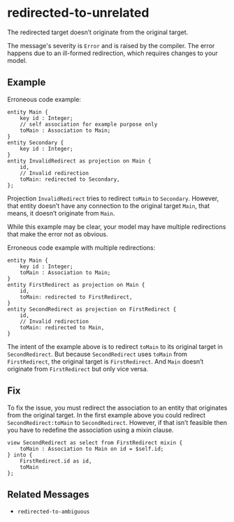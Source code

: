 # redirected-to-unrelated

The redirected target doesn’t originate from the original target.

The message's severity is `Error` and is raised by the compiler.
The error happens due to an ill-formed redirection, which requires changes to
your model.

## Example

Erroneous code example:

```cdl
entity Main {
    key id : Integer;
    // self association for example purpose only
    toMain : Association to Main;
}
entity Secondary {
    key id : Integer;
}
entity InvalidRedirect as projection on Main {
    id,
    // Invalid redirection
    toMain: redirected to Secondary,
};
```

Projection `InvalidRedirect` tries to redirect `toMain` to `Secondary`.
However, that entity doesn’t have any connection to the original target
`Main`, that means, it doesn’t originate from `Main`.

While this example may be clear, your model may have multiple redirections
that make the error not as obvious.

Erroneous code example with multiple redirections:

```cdl
entity Main {
    key id : Integer;
    toMain : Association to Main;
}
entity FirstRedirect as projection on Main {
    id,
    toMain: redirected to FirstRedirect,
}
entity SecondRedirect as projection on FirstRedirect {
    id,
    // Invalid redirection
    toMain: redirected to Main,
}
```

The intent of the example above is to redirect `toMain` to its original target
in `SecondRedirect`.  But because `SecondRedirect` uses `toMain` from
`FirstRedirect`, the original target is `FirstRedirect`.  And `Main` doesn’t
originate from `FirstRedirect` but only vice versa.

## Fix

To fix the issue, you must redirect the association to an entity that originates
from the original target.  In the first example above you could redirect
`SecondRedirect:toMain` to `SecondRedirect`.  However, if that isn’t feasible
then you have to redefine the association using a mixin clause.

```cdl
view SecondRedirect as select from FirstRedirect mixin {
    toMain : Association to Main on id = $self.id;
} into {
    FirstRedirect.id as id,
    toMain
};
```

## Related Messages

- `redirected-to-ambiguous`
